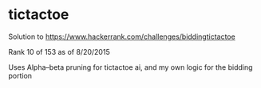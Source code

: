 # tictactoe
Solution to https://www.hackerrank.com/challenges/biddingtictactoe

Rank 10 of 153 as of 8/20/2015

Uses Alpha–beta pruning for tictactoe ai, and my own logic for the bidding portion